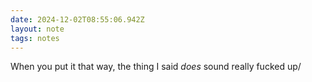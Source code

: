 ```yaml
---
date: 2024-12-02T08:55:06.942Z
layout: note
tags: notes
---
```

When you put it that way, the thing I said *does* sound really fucked up/
